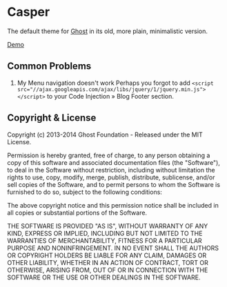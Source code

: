 # Casper

The default theme for [Ghost](http://github.com/tryghost/ghost/) in its old, more plain, minimalistic version.

[Demo](https://tomasroggero.com/notes/)

## Common Problems

1. My Menu navigation doesn't work
   Perhaps you forgot to add `<script src="//ajax.googleapis.com/ajax/libs/jquery/1/jquery.min.js"></script>` to your Code Injection » Blog Footer section.

## Copyright & License

Copyright (c) 2013-2014 Ghost Foundation - Released under the MIT License.

Permission is hereby granted, free of charge, to any person obtaining a copy of this software and associated documentation files (the "Software"), to deal in the Software without restriction, including without limitation the rights to use, copy, modify, merge, publish, distribute, sublicense, and/or sell copies of the Software, and to permit persons to whom the Software is furnished to do so, subject to the following conditions:

The above copyright notice and this permission notice shall be included in all copies or substantial portions of the Software.

THE SOFTWARE IS PROVIDED "AS IS", WITHOUT WARRANTY OF ANY KIND, EXPRESS OR IMPLIED, INCLUDING BUT NOT LIMITED TO THE WARRANTIES OF MERCHANTABILITY, FITNESS FOR A PARTICULAR PURPOSE AND
NONINFRINGEMENT. IN NO EVENT SHALL THE AUTHORS OR COPYRIGHT HOLDERS BE LIABLE FOR ANY CLAIM, DAMAGES OR OTHER LIABILITY, WHETHER IN AN ACTION OF CONTRACT, TORT OR OTHERWISE, ARISING FROM, OUT OF OR IN CONNECTION WITH THE SOFTWARE OR THE USE OR OTHER DEALINGS IN THE SOFTWARE.
